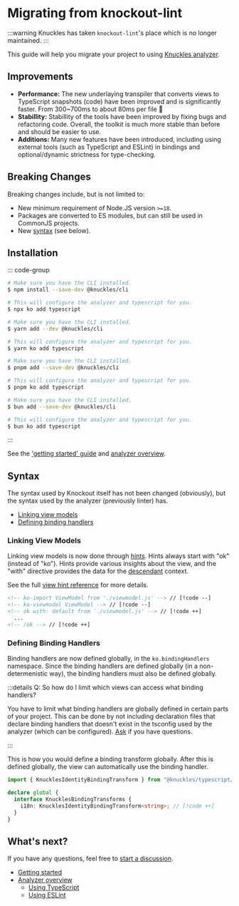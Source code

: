# Migrating from knockout-lint

:::warning
Knuckles has taken `knockout-lint`'s place which is no longer maintained.
:::

<!-- @include: @/docs/parts/migration-intro.md -->

This guide will help you migrate your project to using [Knuckles analyzer](/docs/analyzer/overview).

## Improvements

- **Performance:** The new underlaying transpiler that converts views to TypeScript snapshots (code) have been improved and is significantly faster. From 300~700ms to about 80ms per file 🤯
- **Stabillity:** Stabillity of the tools have been improved by fixing bugs and refactoring code. Overall, the toolkit is much more stable than before and should be easier to use.
- **Additions:** Many new features have been introduced, including using external tools (such as TypeScript and ESLint) in bindings and optional/dynamic strictness for type-checking.

## Breaking Changes

Breaking changes include, but is not limited to:

- New minimum requirement of Node.JS version `>=18`.
- Packages are converted to ES modules, but can still be used in CommonJS projects.
- New [syntax](#syntax) (see below).

## Installation

::: code-group

```sh [npm]
# Make sure you have the CLI installed.
$ npm install --save-dev @knuckles/cli

# This will configure the analyzer and typescript for you.
$ npx ko add typescript
```

```sh [yarn]
# Make sure you have the CLI installed.
$ yarn add --dev @knuckles/cli

# This will configure the analyzer and typescript for you.
$ yarn ko add typescript
```

```sh [pnpm]
# Make sure you have the CLI installed.
$ pnpm add --save-dev @knuckles/cli

# This will configure the analyzer and typescript for you.
$ pnpm ko add typescript
```

```sh [bun]
# Make sure you have the CLI installed.
$ bun add --save-dev @knuckles/cli

# This will configure the analyzer and typescript for you.
$ bun ko add typescript
```

:::

See the ['getting started' guide](/docs/getting-started) and [analyzer overview](/docs/analyzer/overview).

## Syntax

The syntax used by Knockout itself has not been changed (obviously), but the syntax used by the analyzer (previously linter) has.

- [Linking view models](#linking-view-models) <!-- no toc  -->
- [Defining binding handlers](#defining-binding-handlers)

### Linking View Models

Linking view models is now done through [hints](/docs/reference/hints). Hints always start with "ok" (instead of "ko"). Hints provide various insights about the view, and the "with" directive provides the data for the [descendant](/docs/reference/glossary#descendant) context.

See the full [view hint reference](/docs/reference/hints#with) for more details.

<!-- prettier-ignore -->
```html
<!-- ko-import ViewModel from './viewmodel.js' --> // [!code --]
<!-- ko-viewmodel ViewModel --> // [!code --]
<!-- ok with: default from './viewmodel.js' --> // [!code ++]
  ...
<!-- /ok --> // [!code ++]
```

### Defining Binding Handlers

Binding handlers are now defined globally, in the `ko.bindingHandlers` namespace. Since the binding handlers are defined globally (in a non-determenistic way), the binding handlers must also be defined globally.

:::details Q: So how do I limit which views can access what binding handlers?

You have to limit what binding handlers are globally defined in certain parts of your project. This can be done by not including declaration files that declare binding handlers that doesn't exist in the tsconfig used by the analyzer (which can be configured). [Ask](https://github.com/tscpp/knuckles/discussions) if you have questions.

:::

This is how you would define a binding transform globally. After this is defined globally, the view can automatically use the binding handler.

```ts
import { KnucklesIdentityBindingTransform } from "@knuckles/typescript/types";

declare global {
  interface KnucklesBindingTransforms {
    i18n: KnucklesIdentityBindingTransform<string>; // [!code ++]
  }
}
```

## What's next?

If you have any questions, feel free to [start a discussion](https://github.com/tscpp/knuckles/discussions).

- [Getting started](/docs/getting-started)
- [Analyzer overview](/docs/analyzer/overview)
  - [Using TypeScript](/docs/analyzer/typescript)
  - [Using ESLint](/docs/analyzer/eslint)
